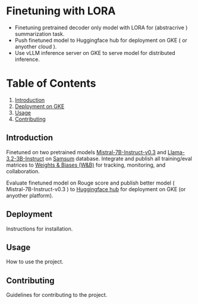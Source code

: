 
# Finetuning with LORA
- Finetuning pretrained decoder only model with LORA for (abstracrive ) summarization task.
- Push finetuned model to Huggingface hub for deployment on GKE ( or anyother cloud ).
- Use vLLM inference server on GKE to serve model for distributed inference.  

# Table of Contents

1. [Introduction](#introduction)
2. [Deployment on GKE](#deployment)
3. [Usage](#usage)
4. [Contributing](#contributing)

## Introduction
Finetuned on two pretrained models 
[Mistral-7B-Instruct-v0.3]( https://huggingface.co/mistralai/Mistral-7B-Instruct-v0.3 ) and [Llama-3.2-3B-Instruct](https://huggingface.co/meta-llama/Llama-3.2-3B-Instruct ) on [Samsum]( https://paperswithcode.com/dataset/samsum-corpus ) database.
Integrate and publish all training/eval matrices to [Weights & Biases (W&B)]( https://wandb.ai/home ) for tracking, monitoring, and collaboration.

Evaluate finetuned model on Rouge score and publish better model ( Mistral-7B-Instruct-v0.3 ) to [Huggingface hub]( https://huggingface.co/Prat/Mistral-7B-Instruct-v0.3_summarizer_v1 ) for deployment on GKE (or anyother platform).



## Deployment
Instructions for installation.

## Usage
How to use the project.

## Contributing
Guidelines for contributing to the project.